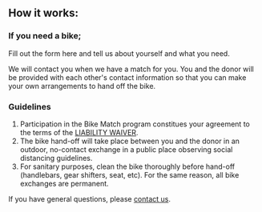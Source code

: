  ## How it works:
### If you need a bike;
Fill out the form here and tell us about yourself
and what you need.

We will contact you when we have a match for you. You and the donor will be provided with each other's contact 
information so that you can make your own arrangements to hand off the bike.

### Guidelines
1. Participation in the Bike Match program constitues your agreement to the terms of the
[LIABILITY WAIVER](/static/saba_bike_match_liability_waiver.pdf).
3. The bike hand-off will take place between you and the donor in an outdoor, 
no-contact exchange in a public place observing social distancing guidelines.
2. For sanitary purposes, clean the bike thoroughly before hand-off 
(handlebars, gear shifters, seat, etc). For the same reason, all bike exchanges are permanent.

If you have general questions, please [contact us](/contact/).
